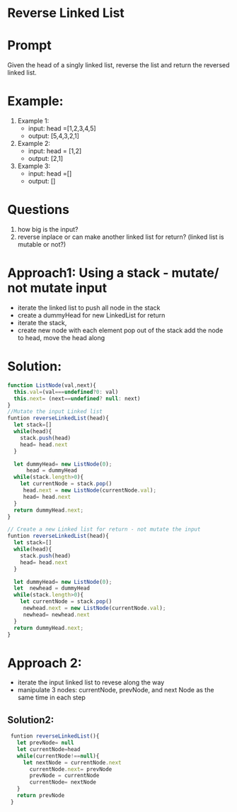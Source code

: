 # Reverse Linked List
# Prompt
 Given  the head of a singly linked list, reverse the list and return the reversed linked list.

# Example:
1. Example 1:
   - input: head =[1,2,3,4,5]
   - output: [5,4,3,2,1]
2. Example 2:
   - input: head = [1,2]
   - output: [2,1]
3. Example 3:
   - input: head =[]
   - output: []
# Questions
   1. how big is the input?
   2. reverse inplace or can make another linked list for return? (linked list is mutable or not?)

# Approach1: Using a stack - mutate/ not mutate input
- iterate the linked list to push all node in the stack
- create a dummyHead for new LinkedList for return
- iterate the stack,
- create new node with each element pop out of the stack
add the node to head, move the head along
# Solution:
 ```js
 function ListNode(val,next){
   this.val=(val===undefined?0: val)
   this.next= (next==undefined? null: next)
 }
//Mutate the input Linked list
 funtion reverseLinkedList(head){
   let stack=[]
   while(head){
     stack.push(head)
     head= head.next
   }

   let dummyHead= new ListNode(0);
       head = dummyHead
   while(stack.length>0){
     let currentNode = stack.pop()
      head.next = new ListNode(currentNode.val);
      head= head.next
   }
   return dummyHead.next;
 }

// Create a new Linked list for return - not mutate the input
 funtion reverseLinkedList(head){
   let stack=[]
   while(head){
     stack.push(head)
     head= head.next
   }

   let dummyHead= new ListNode(0);
   let  newhead = dummyHead
   while(stack.length>0){
     let currentNode = stack.pop()
      newhead.next = new ListNode(currentNode.val);
      newhead= newhead.next
   }
   return dummyHead.next;
 }
 ```

# Approach 2:
- iterate the input linked list to revese along the way
- manipulate 3 nodes: currentNode, prevNode, and next Node as the same time in each step

## Solution2:
```js
 funtion reverseLinkedList(){
   let prevNode= null
   let currentNode=head
   while(currentNode!==null){
     let nextNode = currentNode.next
       currentNode.next= prevNode
       prevNode = currentNode
       currentNode= nextNode
   }
   return prevNode
 }
```


